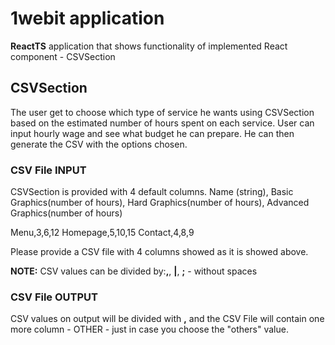 # 1webit application

**ReactTS** application that shows functionality of implemented React component - CSVSection

## CSVSection

The user get to choose which type of service he wants using CSVSection based on the estimated number of hours spent on each service. User can input hourly wage and see what budget he can prepare. He can then generate the CSV with the options chosen.

### CSV File INPUT

CSVSection is provided with 4 default columns.
Name (string), Basic Graphics(number of hours), Hard Graphics(number of hours), Advanced Graphics(number of hours)

Menu,3,6,12
Homepage,5,10,15
Contact,4,8,9

Please provide a CSV file with 4 columns showed as it is showed above.

**NOTE:** CSV values can be divided by:**,**, **|**, **;** - without spaces

### CSV File OUTPUT

CSV values on output will be divided with **,** and the CSV File will contain one more column - OTHER - just in case you choose the "others" value.
